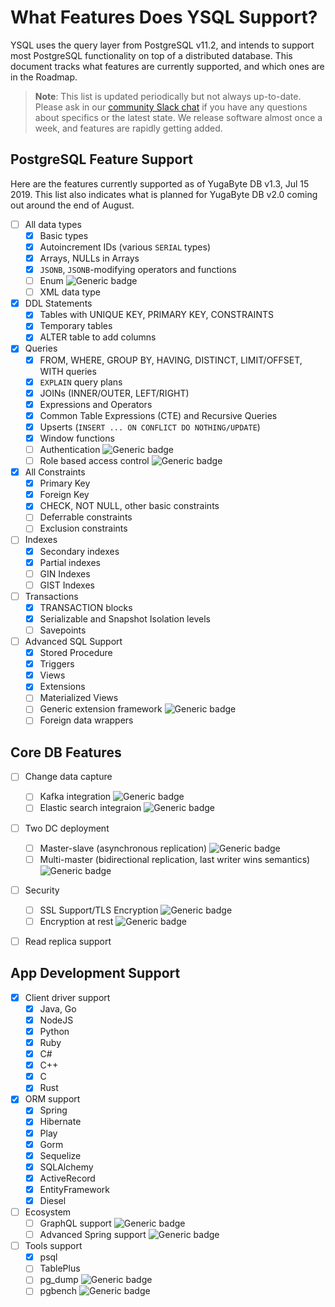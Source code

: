 # What Features Does YSQL Support?

YSQL uses the query layer from PostgreSQL v11.2, and intends to support most PostgreSQL functionality on top of a distributed database. This document tracks what features are currently supported, and which ones are in the Roadmap.

> **Note**: This list is updated periodically but not always up-to-date. Please ask in our [community Slack chat](https://www.yugabyte.com/slack) if you have any questions about specifics or the latest state. We release software almost once a week, and features are rapidly getting added.

## PostgreSQL Feature Support

Here are the features currently supported as of YugaByte DB v1.3, Jul 15 2019. This list also indicates what is planned for YugaByte DB v2.0 coming out around the end of August.

- [ ] All data types
    - [x] Basic types
    - [x] Autoincrement IDs (various `SERIAL` types)
    - [x] Arrays, NULLs in Arrays
    - [x] `JSONB`, `JSONB`-modifying operators and functions
    - [ ] Enum ![Generic badge](https://img.shields.io/badge/Target-v2.0-green.svg)
    - [ ] XML data type
- [x] DDL Statements
    - [x] Tables with UNIQUE KEY, PRIMARY KEY, CONSTRAINTS
    - [x] Temporary tables
    - [x] ALTER table to add columns
- [x] Queries
    - [x] FROM, WHERE, GROUP BY, HAVING, DISTINCT, LIMIT/OFFSET, WITH queries
    - [x] `EXPLAIN` query plans
    - [x] JOINs (INNER/OUTER, LEFT/RIGHT)
    - [x] Expressions and Operators
    - [x] Common Table Expressions (CTE) and Recursive Queries
    - [x] Upserts (`INSERT ... ON CONFLICT DO NOTHING/UPDATE`)
    - [x] Window functions
    - [ ] Authentication ![Generic badge](https://img.shields.io/badge/Target-v2.0-green.svg)
    - [ ] Role based access control ![Generic badge](https://img.shields.io/badge/Target-v2.0-green.svg)
- [x] All Constraints
    - [x] Primary Key
    - [x] Foreign Key
    - [x] CHECK, NOT NULL, other basic constraints
    - [ ] Deferrable constraints
    - [ ] Exclusion constraints
- [ ] Indexes
    - [x] Secondary indexes
    - [x] Partial indexes
    - [ ] GIN Indexes
    - [ ] GIST Indexes
- [ ] Transactions
    - [x] TRANSACTION blocks
    - [x] Serializable and Snapshot Isolation levels
    - [ ] Savepoints
- [ ] Advanced SQL Support
    - [x] Stored Procedure
    - [x] Triggers
    - [x] Views
    - [x] Extensions
    - [ ] Materialized Views
    - [ ] Generic extension framework ![Generic badge](https://img.shields.io/badge/Target-v2.0-green.svg)
    - [ ] Foreign data wrappers

## Core DB Features

- [ ] Change data capture
    - [ ] Kafka integration ![Generic badge](https://img.shields.io/badge/Target-v2.0-green.svg)
    - [ ] Elastic search integraion ![Generic badge](https://img.shields.io/badge/Target-v2.0-green.svg)
- [ ] Two DC deployment
    - [ ] Master-slave (asynchronous replication) ![Generic badge](https://img.shields.io/badge/Target-v2.0-green.svg)
    - [ ] Multi-master (bidirectional replication, last writer wins semantics) ![Generic badge](https://img.shields.io/badge/Target-v2.0-green.svg)
- [ ] Security
    - [ ] SSL Support/TLS Encryption ![Generic badge](https://img.shields.io/badge/Target-v2.0-green.svg)
    - [ ] Encryption at rest ![Generic badge](https://img.shields.io/badge/Target-v2.0-green.svg)
- [ ] Read replica support


## App Development Support

- [x] Client driver support
    - [x] Java, Go
    - [x] NodeJS
    - [x] Python
    - [x] Ruby
    - [x] C#
    - [x] C++
    - [x] C
    - [x] Rust
- [x] ORM support
    - [x] Spring
    - [x] Hibernate
    - [x] Play
    - [x] Gorm
    - [x] Sequelize
    - [x] SQLAlchemy
    - [x] ActiveRecord
    - [x] EntityFramework
    - [x] Diesel
- [ ] Ecosystem
    - [ ] GraphQL support ![Generic badge](https://img.shields.io/badge/Target-v2.0-green.svg)
    - [ ] Advanced Spring support ![Generic badge](https://img.shields.io/badge/Target-v2.0-green.svg)
- [ ] Tools support
    - [x] psql
    - [ ] TablePlus
    - [ ] pg_dump ![Generic badge](https://img.shields.io/badge/Target-v2.0-green.svg)
    - [ ] pgbench ![Generic badge](https://img.shields.io/badge/Target-v2.0-green.svg)
